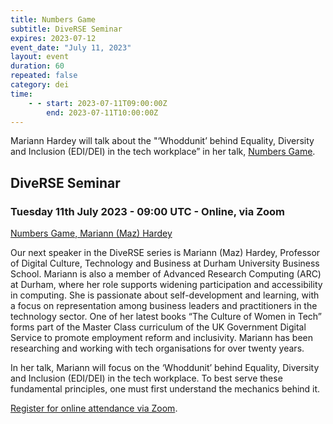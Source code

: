```yaml
---
title: Numbers Game 
subtitle: DiveRSE Seminar
expires: 2023-07-12
event_date: "July 11, 2023"
layout: event
duration: 60
repeated: false
category: dei
time:
    - - start: 2023-07-11T09:00:00Z
        end: 2023-07-11T10:00:00Z
---
```


Mariann Hardey will talk about the "‘Whoddunit’ behind Equality, Diversity and
Inclusion (EDI/DEI) in the tech workplace” in her talk,
[Numbers Game](https://diverse-rse.github.io/events/2023-07-11).

## DiveRSE Seminar

### Tuesday 11th July 2023 - 09:00 UTC - Online, via Zoom

[Numbers Game, Mariann (Maz) Hardey](https://diverse-rse.github.io/events/2023-07-11)

Our next speaker in the DiveRSE series is Mariann (Maz) Hardey, Professor of
Digital Culture, Technology and Business at Durham University Business School.
Mariann is also a member of Advanced Research Computing (ARC) at Durham, where
her role supports widening participation and accessibility in computing. She
is passionate about self-development and learning, with a focus on
representation among business leaders and practitioners in the technology
sector. One of her latest books “The Culture of Women in Tech” forms part of
the Master Class curriculum of the UK Government Digital Service to promote
employment reform and inclusivity. Mariann has been researching and working
with tech organisations for over twenty years.

In her talk, Mariann will focus on the ‘Whoddunit’ behind Equality, Diversity
and Inclusion (EDI/DEI) in the tech workplace. To best serve these fundamental
principles, one must first understand the mechanics behind it.

[Register for online attendance via Zoom](https://imperial-ac-uk.zoom.us/meeting/register/tJYvd-yhrT4sEtMJuOS7utO5tc13NVdG_lZT).

